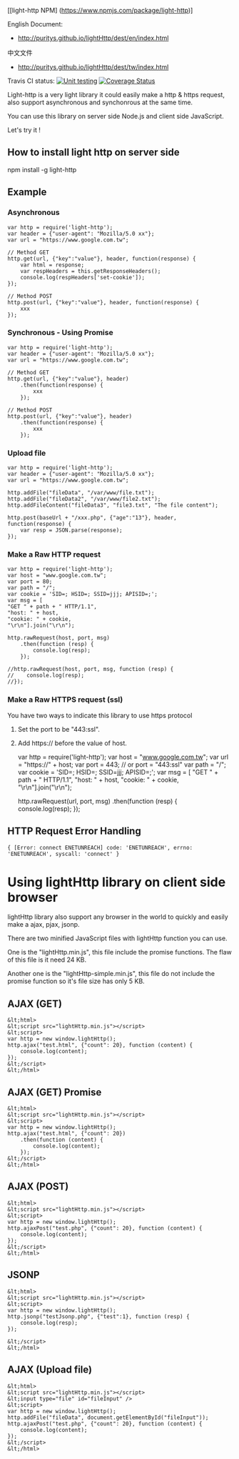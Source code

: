
[[light-http NPM] (https://www.npmjs.com/package/light-http)]

English Document:
* http://puritys.github.io/lightHttp/dest/en/index.html

中文文件
* http://puritys.github.io/lightHttp/dest/tw/index.html


Travis CI status: [![Unit testing](https://travis-ci.org/puritys/lightHttp.png?branch=master)](https://travis-ci.org/puritys/lightHttp) [![Coverage Status](https://coveralls.io/repos/puritys/lightHttp/badge.png?branch=master)](https://coveralls.io/r/puritys/lightHttp?branch=master)

Light-http is a very light library it could easily make a http & https request, also support asynchronous and synchonrous at the same time.

You can use this library on server side Node.js  and client side JavaScript.

Let's try it !


## How to install light http on server side 
npm install -g light-http

## Example 

### Asynchronous 

    var http = require('light-http');
    var header = {"user-agent": "Mozilla/5.0 xx"};
    var url = "https://www.google.com.tw";
    
    // Method GET
    http.get(url, {"key":"value"}, header, function(response) {
        var html = response;
        var respHeaders = this.getResponseHeaders();
        console.log(respHeaders['set-cookie']);
    });
    
    // Method POST
    http.post(url, {"key":"value"}, header, function(response) {
        xxx
    });


### Synchronous - Using Promise


    var http = require('light-http');
    var header = {"user-agent": "Mozilla/5.0 xx"};
    var url = "https://www.google.com.tw";
    
    // Method GET
    http.get(url, {"key":"value"}, header)
        .then(function(response) {
            xxx
        });
    
    // Method POST
    http.post(url, {"key":"value"}, header)
        .then(function(response) {
            xxx
        });



### Upload file


    var http = require('light-http');
    var header = {"user-agent": "Mozilla/5.0 xx"};
    var url = "https://www.google.com.tw";
    
    http.addFile("fileData", "/var/www/file.txt");
    http.addFile("fileData2", "/var/www/file2.txt");
    http.addFileContent("fileData3", "file3.txt", "The file content");
    
    http.post(baseUrl + "/xxx.php", {"age":"13"}, header, function(response) {
        var resp = JSON.parse(response);
    });


### Make a Raw HTTP request

    var http = require('light-http');
    var host = "www.google.com.tw";
    var port = 80;
    var path = "/";
    var cookie = 'SID=; HSID=; SSID=jjj; APISID=;';
    var msg = [
    "GET " + path + " HTTP/1.1",
    "host: " + host,
    "cookie: " + cookie,
    "\r\n"].join("\r\n");

    http.rawRequest(host, port, msg)
        .then(function (resp) {
            console.log(resp);
        });

    //http.rawRequest(host, port, msg, function (resp) {
    //    console.log(resp);
    //});


### Make a Raw HTTPS request (ssl)

You have two ways to indicate this library to use https protocol

1. Set the port to be "443:ssl".
2. Add https:// before the value of host.

    var http = require('light-http');
    var host = "www.google.com.tw";
    var url = "https://" + host;
    var port = 443; // or port = "443:ssl"
    var path = "/";
    var cookie = 'SID=; HSID=; SSID=jjj; APISID=;';
    var msg = [
    "GET " + path + " HTTP/1.1",
    "host: " + host,
    "cookie: " + cookie,
    "\r\n"].join("\r\n");

    http.rawRequest(url, port, msg)
        .then(function (resp) {
            console.log(resp);
        });


HTTP Request Error Handling
----------------------------

    { [Error: connect ENETUNREACH] code: 'ENETUNREACH', errno: 'ENETUNREACH', syscall: 'connect' }


Using lightHttp library on client side browser
=================================

lightHttp library also support any browser in the world to quickly and easily make a ajax, pjax, jsonp.

There are two minified JavaScript files with lightHttp function  you can use.

One is the "lightHttp.min.js", this file include the promise functions. The flaw of this file is it need 24 KB.

Another one is the "lightHttp-simple.min.js", this file do not include the promise function so it's file size has only 5 KB.

AJAX (GET)
----------

    &lt;html>
    &lt;script src="lightHttp.min.js"></script>
    &lt;script>
    var http = new window.lightHttp();
    http.ajax("test.html", {"count": 20}, function (content) {
        console.log(content);
    });
    &lt;/script>
    &lt;/html>

AJAX (GET) Promise
----------

    &lt;html>
    &lt;script src="lightHttp.min.js"></script>
    &lt;script>
    var http = new window.lightHttp();
    http.ajax("test.html", {"count": 20})
        .then(function (content) {
            console.log(content);
        });
    &lt;/script>
    &lt;/html>

AJAX (POST)
----------

    &lt;html>
    &lt;script src="lightHttp.min.js"></script>
    &lt;script>
    var http = new window.lightHttp();
    http.ajaxPost("test.php", {"count": 20}, function (content) {
        console.log(content);
    });
    &lt;/script>
    &lt;/html>

JSONP
------

    &lt;html>
    &lt;script src="lightHttp.min.js"></script>
    &lt;script>
    var http = new window.lightHttp();
    http.jsonp("testJsonp.php", {"test":1}, function (resp) {
        console.log(resp);
    });

    &lt;/script>
    &lt;/html>

AJAX (Upload file)
----------

    &lt;html>
    &lt;script src="lightHttp.min.js"></script>
    &lt;input type="file" id="fileInput" />
    &lt;script>
    var http = new window.lightHttp();
    http.addFile("fileData", document.getElementById("fileInput"));
    http.ajaxPost("test.php", {"count": 20}, function (content) {
        console.log(content);
    });
    &lt;/script>
    &lt;/html>


